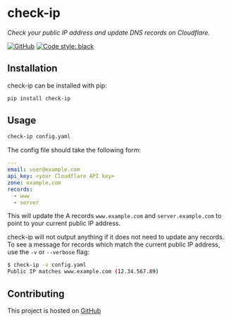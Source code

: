 check-ip
========

*Check your public IP address and update DNS records on Cloudflare.*

[![GitHub](https://img.shields.io/github/license/samueljsb/check-ip.svg)](#license)
[![Code style: black](https://img.shields.io/badge/code%20style-black-000000.svg)](https://github.com/ambv/black)

Installation
------------

check-ip can be installed with pip:

```sh
pip install check-ip
```

Usage
-----

```sh
check-ip config.yaml
```

The config file should take the following form:

```yaml
---
email: user@example.com
api_key: <your Cloudflare API key>
zone: example.com
records:
  - www
  - server
```

This will update the A records `www.example.com` and `server.example.com` to point to your current public IP address.

check-ip will not output anything if it does not need to update any records.
To see a message for records which match the current public IP address, use the `-v` or `--verbose` flag:

```sh
$ check-ip -v config.yaml
Public IP matches www.example.com (12.34.567.89)
```

Contributing
------------

This project is hosted on [GitHub](https://github.com/samueljsb/check-ip)
